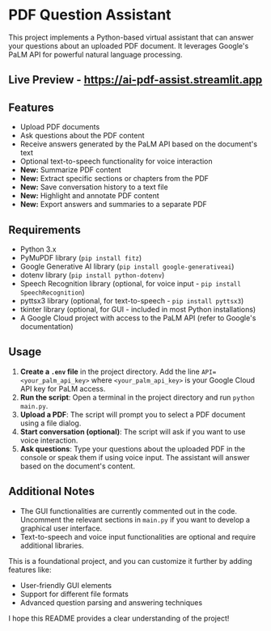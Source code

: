 # PDF Question Assistant

This project implements a Python-based virtual assistant that can answer your questions about an uploaded PDF document. It leverages Google's PaLM API for powerful natural language processing.

## Live Preview - https://ai-pdf-assist.streamlit.app

## Features

* Upload PDF documents
* Ask questions about the PDF content
* Receive answers generated by the PaLM API based on the document's text
* Optional text-to-speech functionality for voice interaction
* **New:** Summarize PDF content
* **New:** Extract specific sections or chapters from the PDF
* **New:** Save conversation history to a text file
* **New:** Highlight and annotate PDF content
* **New:** Export answers and summaries to a separate PDF

## Requirements

* Python 3.x
* PyMuPDF library (`pip install fitz`)
* Google Generative AI library (`pip install google-generativeai`)
* dotenv library (`pip install python-dotenv`)
* Speech Recognition library (optional, for voice input - `pip install SpeechRecognition`)
* pyttsx3 library (optional, for text-to-speech - `pip install pyttsx3`)
* tkinter library (optional, for GUI - included in most Python installations)
* A Google Cloud project with access to the PaLM API (refer to Google's documentation)

## Usage

1. **Create a `.env` file** in the project directory. Add the line `API=<your_palm_api_key>` where `<your_palm_api_key>` is your Google Cloud API key for PaLM access.
2. **Run the script**: Open a terminal in the project directory and run `python main.py`.
3. **Upload a PDF**: The script will prompt you to select a PDF document using a file dialog.
4. **Start conversation (optional)**: The script will ask if you want to use voice interaction.
5. **Ask questions**: Type your questions about the uploaded PDF in the console or speak them if using voice input. The assistant will answer based on the document's content.

## Additional Notes

* The GUI functionalities are currently commented out in the code. Uncomment the relevant sections in `main.py` if you want to develop a graphical user interface.
* Text-to-speech and voice input functionalities are optional and require additional libraries.

This is a foundational project, and you can customize it further by adding features like:

* User-friendly GUI elements
* Support for different file formats
* Advanced question parsing and answering techniques

I hope this README provides a clear understanding of the project!